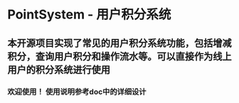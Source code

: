 # PointSystem - 用户积分系统

## 本开源项目实现了常见的用户积分系统功能，包括增减积分，查询用户积分和操作流水等。可以直接作为线上用户的积分系统进行使用
### 欢迎使用！ 使用说明参考doc中的详细设计
